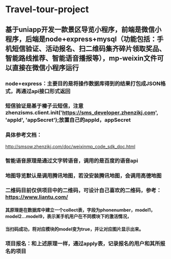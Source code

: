 # Travel-tour-project
## 基于uniapp开发一款景区导览小程序，前端是微信小程序，后端是node+express+mysql（功能包括：手机短信验证、活动报名、扫二维码集齐碎片领取奖品、智能路线推荐、智能语音播报等），mp-weixin文件可以直接在微信小程序运行

### node+express：主要目的是将操作数据库得到的结果打包成JSON格式，再通过api接口形式返回

### 短信验证是基于榛子云短信，注意zhenzisms.client.init('https://sms_developer.zhenzikj.com', 'appId', 'appSecret');放置自己的appId，appSecret
### 具体参考文档：
http://smsow.zhenzikj.com/doc/weixinmp_code_sdk_doc.html

### 智能语音原理是通过文字转语音，调用的是百度的语音api

### 地图导览默认是调用腾讯地图，若没安装腾讯地图，会调用高德地图

### 二维码目前仅供项目中的二维码，可设计自己喜欢的二维码，参考：https://www.liantu.com/
#### 其原理是在数据库中建立一个collect表，字段为phonenumber，model1，model2...model9，表示某手机用户在不同模块下的激活情况，
#### 当扫码成功，将对应模块的model变为true，并让对应图片显示出来。

### 项目报名：和上述原理一样，通过apply表，记录报名的用户和其所报名的项目


